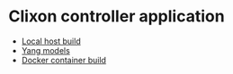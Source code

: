 # Clixon controller application

* [Local host build](src)
* [Yang models](yang)
* [Docker container build](docker)


